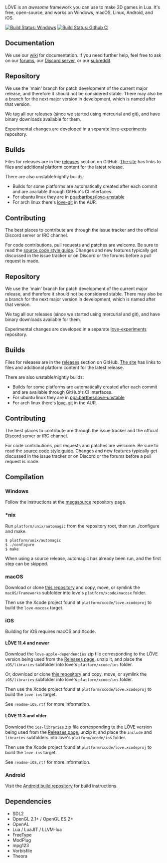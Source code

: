 LÖVE is an *awesome* framework you can use to make 2D games in Lua. It's free, open-source, and works on Windows, macOS, Linux, Android, and iOS.

[![Build Status: Windows](https://ci.appveyor.com/api/projects/status/chc0hdr08wv1d5c7?svg=true)](https://ci.appveyor.com/project/slime73/love)
[![Build Status: Github CI](https://github.com/love2d/love/workflows/continuous-integration/badge.svg)](https://github.com/love2d/love/actions?query=workflow%3Acontinuous-integration)

Documentation
-------------

We use our [wiki][wiki] for documentation.
If you need further help, feel free to ask on our [forums][forums], our [Discord server][discord], or our [subreddit][subreddit].

Repository
----------

We use the 'main' branch for patch development of the current major release, and therefore it should not be considered stable.
There may also be a branch for the next major version in development, which is named after that version.

We tag all our releases (since we started using mercurial and git), and have binary downloads available for them.

Experimental changes are developed in a separate [love-experiments][love-experiments] repository.

Builds
------

Files for releases are in the [releases][releases] section on GitHub. [The site][site] has links to files and additional platform content for the latest release.

There are also unstable/nightly builds:

- Builds for some platforms are automatically created after each commit and are available through GitHub's CI interfaces.
- For ubuntu linux they are in [ppa:bartbes/love-unstable][unstableppa]
- For arch linux there's [love-git][aur] in the AUR.

Contributing
------------

The best places to contribute are through the issue tracker and the official Discord server or IRC channel.

For code contributions, pull requests and patches are welcome. Be sure to read the [source code style guide][codestyle].
Changes and new features typically get discussed in the issue tracker or on Discord or the forums before a pull request is made.

Repository
----------

We use the 'main' branch for patch development of the current major release, and therefore it should not be considered stable.
There may also be a branch for the next major version in development, which is named after that version.

We tag all our releases (since we started using mercurial and git), and have binary downloads available for them.

Experimental changes are developed in a separate [love-experiments][love-experiments] repository.

Builds
------

Files for releases are in the [releases][releases] section on GitHub. [The site][site] has links to files and additional platform content for the latest release.

There are also unstable/nightly builds:

- Builds for some platforms are automatically created after each commit and are available through GitHub's CI interfaces.
- For ubuntu linux they are in [ppa:bartbes/love-unstable][unstableppa]
- For arch linux there's [love-git][aur] in the AUR.

Contributing
------------

The best places to contribute are through the issue tracker and the official Discord server or IRC channel.

For code contributions, pull requests and patches are welcome. Be sure to read the [source code style guide][codestyle].
Changes and new features typically get discussed in the issue tracker or on Discord or the forums before a pull request is made.

Compilation
-----------

### Windows
Follow the instructions at the [megasource][megasource] repository page.

### *nix
Run `platform/unix/automagic` from the repository root, then run ./configure and make.

	$ platform/unix/automagic
	$ ./configure
	$ make

When using a source release, automagic has already been run, and the first step can be skipped.

### macOS
Download or clone [this repository][dependencies-apple] and copy, move, or symlink the `macOS/Frameworks` subfolder into love's `platform/xcode/macosx` folder.

Then use the Xcode project found at `platform/xcode/love.xcodeproj` to build the `love-macosx` target.

### iOS
Building for iOS requires macOS and Xcode.

#### LÖVE 11.4 and newer
Download the `love-apple-dependencies` zip file corresponding to the LÖVE version being used from the [Releases page][dependencies-ios],
unzip it, and place the `iOS/libraries` subfolder into love's `platform/xcode/ios` folder.

Or, download or clone [this repository][dependencies-apple] and copy, move, or symlink the `iOS/libraries` subfolder into love's `platform/xcode/ios` folder.

Then use the Xcode project found at `platform/xcode/love.xcodeproj` to build the `love-ios` target.

See `readme-iOS.rtf` for more information.

#### LÖVE 11.3 and older
Download the `ios-libraries` zip file corresponding to the LÖVE version being used from the [Releases page][dependencies-ios],
unzip it, and place the `include` and `libraries` subfolders into love's `platform/xcode/ios` folder.

Then use the Xcode project found at `platform/xcode/love.xcodeproj` to build the `love-ios` target.

See `readme-iOS.rtf` for more information.

### Android
Visit the [Android build repository][android-repository] for build instructions.

Dependencies
------------

- SDL2
- OpenGL 2.1+ / OpenGL ES 2+
- OpenAL
- Lua / LuaJIT / LLVM-lua
- FreeType
- ModPlug
- mpg123
- Vorbisfile
- Theora

[site]: https://love2d.org
[wiki]: https://love2d.org/wiki
[forums]: https://love2d.org/forums
[discord]: https://discord.gg/rhUets9
[subreddit]: https://www.reddit.com/r/love2d
[dependencies-apple]: https://github.com/love2d/love-apple-dependencies
[dependencies-ios]: https://github.com/love2d/love/releases
[megasource]: https://github.com/love2d/megasource
[unstableppa]: https://launchpad.net/~bartbes/+archive/love-unstable
[aur]: https://aur.archlinux.org/packages/love-git
[love-experiments]: https://github.com/slime73/love-experiments
[codestyle]: https://love2d.org/wiki/Code_Style
[android-repository]: https://github.com/love2d/love-android
[releases]: https://github.com/love2d/love/releases

